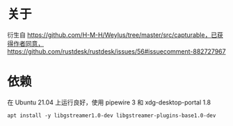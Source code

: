 # 关于

衍生自 https://github.com/H-M-H/Weylus/tree/master/src/capturable，已获得作者同意，https://github.com/rustdesk/rustdesk/issues/56#issuecomment-882727967 

# 依赖

在 Ubuntu 21.04 上运行良好，使用 pipewire 3 和 xdg-desktop-portal 1.8

```
apt install -y libgstreamer1.0-dev libgstreamer-plugins-base1.0-dev
```
